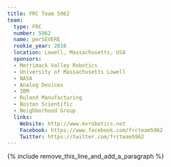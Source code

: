 ```yaml
---
title: FRC Team 5962
team:
  type: FRC
  number: 5962
  name: perSEVERE
  rookie_year: 2016
  location: Lowell, Massachusetts, USA
  sponsors:
  - Merrimack Valley Robotics
  - University of Massachusetts Lowell
  - NASA
  - Analog Devices
  - IBM
  - Ruland Manufacturing
  - Boston Scientific
  - Neighborhood Group
  links:
    Website: http://www.mvrobotics.net
    Facebook: https://www.facebook.com/frcteam5962
    Twitter: https://twitter.com/frcteam5962
---
```


{% include remove_this_line_and_add_a_paragraph %}